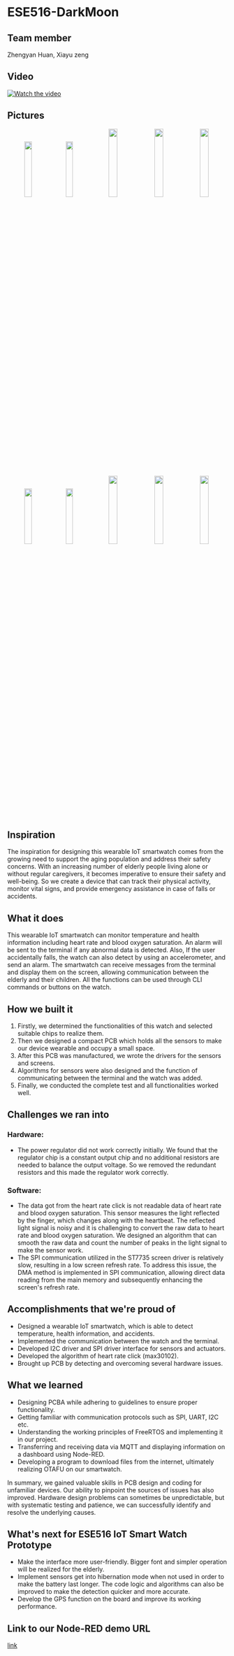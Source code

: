 # ESE516-DarkMoon

## Team member 
Zhengyan Huan, Xiayu zeng

## Video
[![Watch the video](https://img.youtube.com/vi/uA40hQ0PbCM/hqdefault.jpg)](https://www.youtube.com/embed/uA40hQ0PbCM)

## Pictures
<p align="center">
<img src="https://github.com/watsom3ed/ESE516-DarkMoon/blob/main/figures/Front_view.png" width="18%"></img> 
<img src="https://github.com/watsom3ed/ESE516-DarkMoon/blob/main/figures/Block_diagram.png" width="18%"></img> 
<img src="https://github.com/watsom3ed/ESE516-DarkMoon/blob/main/figures/Top_view.png" width="20%"></img> 
<img src="https://github.com/watsom3ed/ESE516-DarkMoon/blob/main/figures/Bottom_view.png" width="20%"></img> 
<img src="https://github.com/watsom3ed/ESE516-DarkMoon/blob/main/figures/Heart_rate_mode.png" width="20%"></img> 

<p align="center">
<img src="https://github.com/watsom3ed/ESE516-DarkMoon/blob/main/figures/2D1.png" width="18%"></img> 
<img src="https://github.com/watsom3ed/ESE516-DarkMoon/blob/main/figures/3d1.png" width="18%"></img> 
<img src="https://github.com/watsom3ed/ESE516-DarkMoon/blob/main/figures/3d2.png" width="20%"></img> 
<img src="https://github.com/watsom3ed/ESE516-DarkMoon/blob/main/figures/Nodered.png" width="20%"></img> 
<img src="https://github.com/watsom3ed/ESE516-DarkMoon/blob/main/figures/Dashboard.png" width="20%"></img> 
</p>

## Inspiration
The inspiration for designing this wearable IoT smartwatch comes from the growing need to support the aging population and address their safety concerns. With an increasing number of elderly people living alone or without regular caregivers, it becomes imperative to ensure their safety and well-being. So we create a device that can track their physical activity, monitor vital signs, and provide emergency assistance in case of falls or accidents.

## What it does 
This wearable IoT smartwatch can monitor temperature and health information including heart rate and blood oxygen saturation. An alarm will be sent to the terminal if any abnormal data is detected. Also, If the user accidentally falls, the watch can also detect by using an accelerometer, and send an alarm. The smartwatch can receive messages from the terminal and display them on the screen, allowing communication between the elderly and their children. All the functions can be used through CLI commands or buttons on the watch.

## How we built it
1. Firstly, we determined the functionalities of this watch and selected suitable chips to realize them. 
2. Then we designed a compact PCB which holds all the sensors to make our device wearable and occupy a small space. 
3. After this PCB was manufactured, we wrote the drivers for the sensors and screens. 
4. Algorithms for sensors were also designed and the function of communicating between the terminal and the watch was added. 
5. Finally,  we conducted the complete test and all functionalities worked well.

## Challenges we ran into
### Hardware:
- The power regulator did not work correctly initially. We found that the regulator chip is a constant output chip and no additional resistors are needed to balance the output voltage. So we removed the redundant resistors and this made the regulator work correctly.

### Software:
- The data got from the heart rate click is not readable data of heart rate and blood oxygen saturation. This sensor measures the light reflected by the finger, which changes along with the heartbeat. The reflected light signal is noisy and it is challenging to convert the raw data to heart rate and blood oxygen saturation. We designed an algorithm that can smooth the raw data and count the number of peaks in the light signal to make the sensor work.
- The SPI communication utilized in the ST7735 screen driver is relatively slow, resulting in a low screen refresh rate. To address this issue, the DMA method is implemented in SPI communication, allowing direct data reading from the main memory and subsequently enhancing the screen's refresh rate.

## Accomplishments that we're proud of
- Designed a wearable IoT smartwatch, which is able to detect temperature, health information, and accidents. 
- Implemented the communication between the watch and the terminal. 
- Developed I2C driver and SPI driver interface for sensors and actuators. 
- Developed the algorithm of heart rate click (max30102).
- Brought up PCB by detecting and overcoming several hardware issues. 

## What we learned 
- Designing PCBA while adhering to guidelines to ensure proper functionality.
- Getting familiar with communication protocols such as SPI, UART, I2C etc.
- Understanding the working principles of FreeRTOS and implementing it in our project.
- Transferring and receiving data via MQTT and displaying information on a dashboard using Node-RED.
- Developing a program to download files from the internet, ultimately realizing OTAFU on our smartwatch.

In summary, we gained valuable skills in PCB design and coding for unfamiliar devices. Our ability to pinpoint the sources of issues has also improved. Hardware design problems can sometimes be unpredictable, but with systematic testing and patience, we can successfully identify and resolve the underlying causes.

## What's next for ESE516 IoT Smart Watch Prototype
- Make the interface more user-friendly. Bigger font and simpler operation will be realized for the elderly.
- Implement sensors get into hibernation mode when not used in order to make the battery last longer. The code logic and algorithms can also be improved to make the detection quicker and more accurate.
- Develop the GPS function on the board and improve its working performance.

## Link to our Node-RED demo URL
[link](https://pleasant-whinchat-5522.flowforge.cloud/ui/#!/0?socketid=mXLtKAlgD6xP0WeeAAFP)
